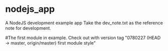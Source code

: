 # nodejs_app
A NodeJS development example app
Take the dev_note.txt as the reference note for development.

#The first module in example.
Check out with version tag "0780227 (HEAD -> master, origin/master) first module style"

